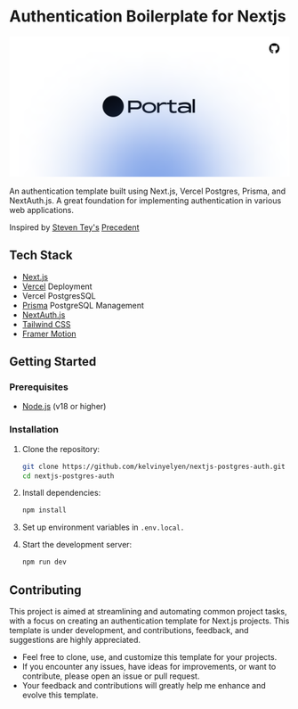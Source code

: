 # Authentication Boilerplate for Nextjs

![Project Logo](/public/banner.png)

An authentication template built using Next.js, Vercel Postgres, Prisma, and NextAuth.js.  A great foundation for implementing authentication in various web applications.

Inspired by [Steven Tey's](https://github.com/steven-tey) [Precedent](https://github.com/steven-tey/precedent)

## Tech Stack

- [Next.js](https://nextjs.org/)
- [Vercel](https://vercel.com/) Deployment
- Vercel PostgresSQL
- [Prisma](https://www.prisma.io/) PostgreSQL Management
- [NextAuth.js](https://next-auth.js.org/)
- [Tailwind CSS](https://tailwindcss.com/) 
- [Framer Motion](https://www.framer.com/motion/)

## Getting Started

### Prerequisites

- [Node.js](https://nodejs.org/) (v18 or higher)

### Installation

1. Clone the repository:

   ```bash
   git clone https://github.com/kelvinyelyen/nextjs-postgres-auth.git
   cd nextjs-postgres-auth

2. Install dependencies:

   ```bash
   npm install

3. Set up environment variables in `.env.local.`
 
4. Start the development server:

   ```bash
   npm run dev

## Contributing

This project is aimed at streamlining and automating common project tasks, with a focus on creating an authentication template for Next.js projects. This template is under development, and contributions, feedback, and suggestions are highly appreciated.

- Feel free to clone, use, and customize this template for your projects.
- If you encounter any issues, have ideas for improvements, or want to contribute, please open an issue or pull request.
- Your feedback and contributions will greatly help me enhance and evolve this template.
